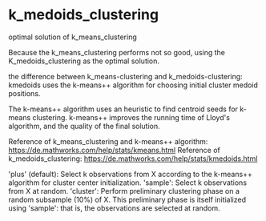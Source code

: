 # k_medoids_clustering
optimal solution of k_means_clustering

Because the k_means_clustering performs not so good, using the K_medoids_clustering as the optimal solution.

the difference between k_means-clustering and k_medoids-clustering:
kmedoids uses the k-means++ algorithm for choosing initial cluster medoid positions.

The k-means++ algorithm uses an heuristic to find centroid seeds for k-means clustering. k-means++ improves the running time of Lloyd's
algorithm, and the quality of the final solution.

Reference of k_means_clustering and k-means++ algorithm: https://de.mathworks.com/help/stats/kmeans.html
Reference of k_medoids_clustering: https://de.mathworks.com/help/stats/kmedoids.html

'plus' (default): Select k observations from X according to the k-means++ algorithm for cluster center initialization.
'sample': Select k observations from X at random.
'cluster': Perform preliminary clustering phase on a random subsample (10%) of X. This preliminary phase is itself initialized using 'sample': that is, the observations are selected at random.
